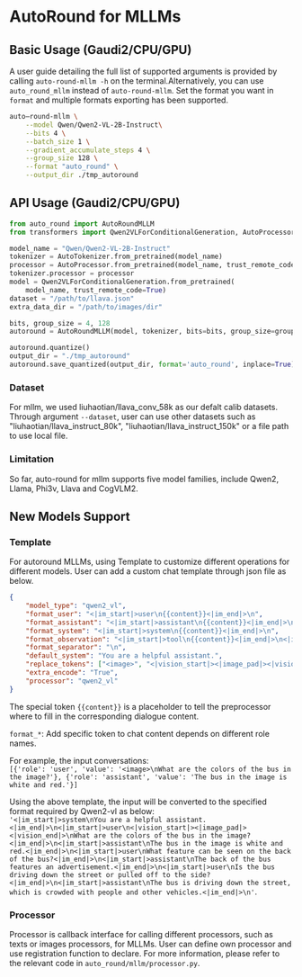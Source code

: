 # AutoRound for MLLMs
## Basic Usage (Gaudi2/CPU/GPU)
A user guide detailing the full list of supported arguments is provided by calling ```auto-round-mllm -h``` on the terminal.Alternatively, you can use ```auto_round_mllm``` instead of ```auto-round-mllm```. Set the format you want in `format` and
multiple formats exporting has been supported.

```bash
auto—round-mllm \
    --model Qwen/Qwen2-VL-2B-Instruct\
    --bits 4 \
    --batch_size 1 \
    --gradient_accumulate_steps 4 \
    --group_size 128 \
    --format "auto_round" \
    --output_dir ./tmp_autoround
```
## API Usage (Gaudi2/CPU/GPU)
```python
from auto_round import AutoRoundMLLM
from transformers import Qwen2VLForConditionalGeneration, AutoProcessor, AutoTokenizer

model_name = "Qwen/Qwen2-VL-2B-Instruct"
tokenizer = AutoTokenizer.from_pretrained(model_name)
processor = AutoProcessor.from_pretrained(model_name, trust_remote_code=trust_remote_code)
tokenizer.processor = processor
model = Qwen2VLForConditionalGeneration.from_pretrained(
    model_name, trust_remote_code=True) 
dataset = "/path/to/llava.json"
extra_data_dir = "/path/to/images/dir" 

bits, group_size = 4, 128
autoround = AutoRoundMLLM(model, tokenizer, bits=bits, group_size=group_size, dataset=dataset, extra_data_dir=extra_data_dir)

autoround.quantize()
output_dir = "./tmp_autoround"
autoround.save_quantized(output_dir, format='auto_round', inplace=True)
```

### Dataset
For mllm, we used liuhaotian/llava_conv_58k as our defalt calib datasets. Through argument ```--dataset```, user can use other datasets such as "liuhaotian/llava_instruct_80k", "liuhaotian/llava_instruct_150k" or a file path to use local file.

### Limitation
So far, auto-round for mllm supports five model families, include Qwen2, Llama, Phi3v, Llava and CogVLM2.

## New Models Support
### Template
For autoround MLLMs, using Template to customize different operations for different models. User can add a custom chat template through json file as below.
```json
{
    "model_type": "qwen2_vl",
    "format_user": "<|im_start|>user\n{{content}}<|im_end|>\n",
    "format_assistant": "<|im_start|>assistant\n{{content}}<|im_end|>\n",
    "format_system": "<|im_start|>system\n{{content}}<|im_end|>\n",
    "format_observation": "<|im_start|>tool\n{{content}}<|im_end|>\n<|im_start|>assistant\n",
    "format_separator": "\n",
    "default_system": "You are a helpful assistant.",
    "replace_tokens": ["<image>", "<|vision_start|><|image_pad|><|vision_end|>"],
    "extra_encode": "True",
    "processor": "qwen2_vl" 
}
```
The special token ```{{content}}``` is a placeholder to tell the preprocessor where to fill in the corresponding dialogue content.

```format_*```: Add specific token to chat content depends on different role names.

For example, the input conversations:<br>
 ```[{'role': 'user', 'value': '<image>\nWhat are the colors of the bus in the image?'}, {'role': 'assistant', 'value': 'The bus in the image is white and red.'}]```

Using the above template, the input will be converted to the specified format required by Qwen2-vl as below: <br>
 ```'<|im_start|>system\nYou are a helpful assistant.<|im_end|>\n<|im_start|>user\n<|vision_start|><|image_pad|><|vision_end|>\nWhat are the colors of the bus in the image?<|im_end|>\n<|im_start|>assistant\nThe bus in the image is white and red.<|im_end|>\n<|im_start|>user\nWhat feature can be seen on the back of the bus?<|im_end|>\n<|im_start|>assistant\nThe back of the bus features an advertisement.<|im_end|>\n<|im_start|>user\nIs the bus driving down the street or pulled off to the side?<|im_end|>\n<|im_start|>assistant\nThe bus is driving down the street, which is crowded with people and other vehicles.<|im_end|>\n'```.

### Processor
Processor is callback interface for calling different processors, such as texts or images processors, for MLLMs. User can define own processor and use registration function to declare. For more information, please refer to the relevant code in ```auto_round/mllm/processor.py```.